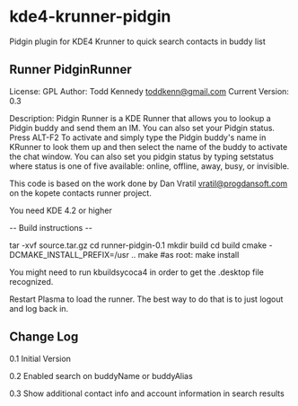 # kde4-krunner-pidgin
Pidgin plugin for KDE4 Krunner to quick search contacts in buddy list

Runner PidginRunner
----------------------
License: GPL
Author: Todd Kennedy <toddkenn@gmail.com>
Current Version: 0.3

Description: Pidgin Runner is a KDE Runner that allows you to lookup a Pidgin buddy and send them an IM. You can also set your Pidgin status. Press ALT-F2 To activate and simply type the Pidgin buddy's name in KRunner to look them up and then select the name of the buddy to activate the chat window. You can also set you pidgin status by typing setstatus <status> where status is one of five available: online, offline, away, busy, or invisible.

This code is based on the work done by Dan Vratil <vratil@progdansoft.com> on the kopete contacts runner project.

You need KDE 4.2 or higher

-- Build instructions --

  tar -xvf source.tar.gz
  cd runner-pidgin-0.1
  mkdir build
  cd build
  cmake -DCMAKE_INSTALL_PREFIX=/usr ..
  make
  #as root:
  make install

You might need to run kbuildsycoca4
in order to get the .desktop file recognized.

Restart Plasma to load the runner. The best way to do that is to just logout and log back in.

Change Log
---------------------------
0.1 Initial Version

0.2 Enabled search on buddyName or buddyAlias

0.3 Show additional contact info and account information in search results
